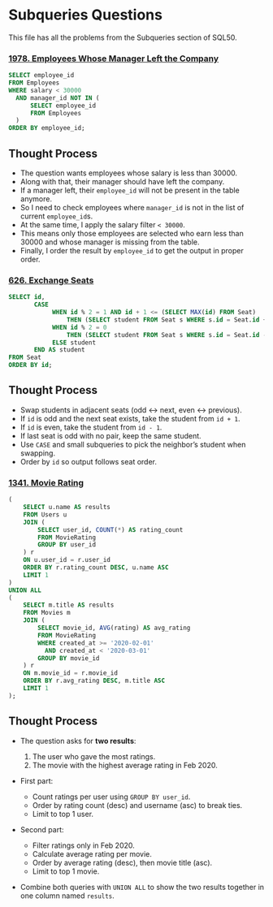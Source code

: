 # Subqueries Questions

This file has all the problems from the Subqueries section of SQL50.

### [1978. Employees Whose Manager Left the Company](https://leetcode.com/problems/employees-whose-manager-left-the-company/description/?envType=study-plan-v2&envId=top-sql-50)

```sql
SELECT employee_id
FROM Employees
WHERE salary < 30000
  AND manager_id NOT IN (
      SELECT employee_id 
      FROM Employees
  )
ORDER BY employee_id;
```
## Thought Process

- The question wants employees whose salary is less than 30000.  
- Along with that, their manager should have left the company.  
- If a manager left, their `employee_id` will not be present in the table anymore.  
- So I need to check employees where `manager_id` is not in the list of current `employee_id`s.  
- At the same time, I apply the salary filter `< 30000`.  
- This means only those employees are selected who earn less than 30000 and whose manager is missing from the table.  
- Finally, I order the result by `employee_id` to get the output in proper order.  

### [626. Exchange Seats](https://leetcode.com/problems/exchange-seats/description/?envType=study-plan-v2&envId=top-sql-50)

```sql
SELECT id,
       CASE 
            WHEN id % 2 = 1 AND id + 1 <= (SELECT MAX(id) FROM Seat)
                THEN (SELECT student FROM Seat s WHERE s.id = Seat.id + 1)
            WHEN id % 2 = 0
                THEN (SELECT student FROM Seat s WHERE s.id = Seat.id - 1)
            ELSE student
       END AS student
FROM Seat
ORDER BY id;
```
## Thought Process
- Swap students in adjacent seats (odd ↔ next, even ↔ previous).  
- If `id` is odd and the next seat exists, take the student from `id + 1`.  
- If `id` is even, take the student from `id - 1`.  
- If last seat is odd with no pair, keep the same student.  
- Use `CASE` and small subqueries to pick the neighbor’s student when swapping.  
- Order by `id` so output follows seat order.

### [1341. Movie Rating](https://leetcode.com/problems/movie-rating/description/?envType=study-plan-v2&envId=top-sql-50)

```sql
(
    SELECT u.name AS results
    FROM Users u
    JOIN (
        SELECT user_id, COUNT(*) AS rating_count 
        FROM MovieRating 
        GROUP BY user_id
    ) r  
    ON u.user_id = r.user_id 
    ORDER BY r.rating_count DESC, u.name ASC
    LIMIT 1
)
UNION ALL
(
    SELECT m.title AS results
    FROM Movies m 
    JOIN (
        SELECT movie_id, AVG(rating) AS avg_rating 
        FROM MovieRating
        WHERE created_at >= '2020-02-01'
          AND created_at < '2020-03-01' 
        GROUP BY movie_id
    ) r 
    ON m.movie_id = r.movie_id
    ORDER BY r.avg_rating DESC, m.title ASC
    LIMIT 1
);
```
## Thought Process
- The question asks for **two results**:  
  1. The user who gave the most ratings.  
  2. The movie with the highest average rating in Feb 2020.  

- First part:  
  - Count ratings per user using `GROUP BY user_id`.  
  - Order by rating count (desc) and username (asc) to break ties.  
  - Limit to top 1 user.  

- Second part:  
  - Filter ratings only in Feb 2020.  
  - Calculate average rating per movie.  
  - Order by average rating (desc), then movie title (asc).  
  - Limit to top 1 movie.  

- Combine both queries with `UNION ALL` to show the two results together in one column named `results`.  
